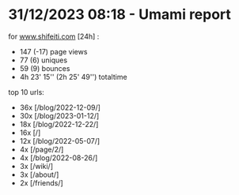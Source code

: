 # 31/12/2023 08:18 - Umami report
for www.shifeiti.com [24h] :

 - 147 (-17) page views
 - 77 (6) uniques
 - 59 (9) bounces
 - 4h 23' 15'' (2h 25' 49'') totaltime


top 10 urls:
 - 36x [/blog/2022-12-09/]
 - 30x [/blog/2023-01-12/]
 - 18x [/blog/2022-12-22/]
 - 16x [/]
 - 12x [/blog/2022-05-07/]
 - 4x [/page/2/]
 - 4x [/blog/2022-08-26/]
 - 3x [/wiki/]
 - 3x [/about/]
 - 2x [/friends/]



